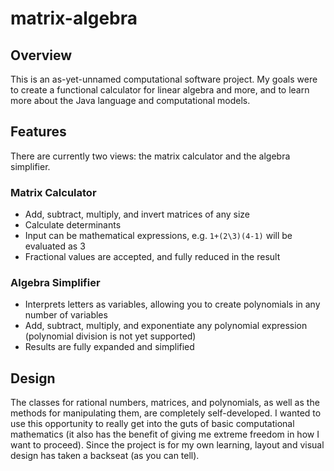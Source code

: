 # matrix-algebra

## Overview

This is an as-yet-unnamed computational software project. My goals were to create a functional calculator for linear algebra and more,
and to learn more about the Java language and computational models.

## Features

There are currently two views: the matrix calculator and the algebra simplifier.

### Matrix Calculator

- Add, subtract, multiply, and invert matrices of any size
- Calculate determinants
- Input can be mathematical expressions, e.g. `1+(2\3)(4-1)` will be evaluated as 3
- Fractional values are accepted, and fully reduced in the result

### Algebra Simplifier

- Interprets letters as variables, allowing you to create polynomials in any number of variables
- Add, subtract, multiply, and exponentiate any polynomial expression (polynomial division is not yet supported)
- Results are fully expanded and simplified

## Design

The classes for rational numbers, matrices, and polynomials, as well as the methods for manipulating them, are completely self-developed. I wanted to use this opportunity to really
get into the guts of basic computational mathematics (it also has the benefit of giving me extreme freedom in how I want to proceed). Since
the project is for my own learning, layout and visual design has taken a backseat (as you can tell).
